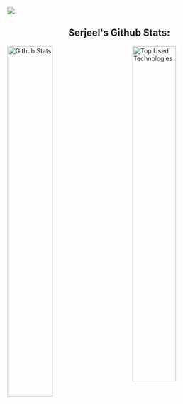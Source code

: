 ![](https://komarev.com/ghpvc/?username=Serjeel-Ranjan-911&style=flat-square&label=VISITORS)

<h2 align="center">Serjeel's Github Stats:</h2>
<p>
 <img width="45%" alt="Github Stats" src="https://github-readme-stats.vercel.app/api?username=Serjeel-Ranjan-911&show_icons=true&theme=tokyonight&hide=stars_private=true">
 <img align="right" width="44%" alt="Top Used Technologies" src="https://github-readme-stats.vercel.app/api/top-langs/?username=Serjeel-Ranjan-911&layout=compact&theme=tokyonight">
</p>
